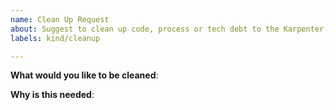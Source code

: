 ```yaml
---
name: Clean Up Request
about: Suggest to clean up code, process or tech debt to the Karpenter-provider-alibabacloud project
labels: kind/cleanup

---
```

<!-- Please only use this template for submitting clean up requests -->

**What would you like to be cleaned**:

**Why is this needed**:
